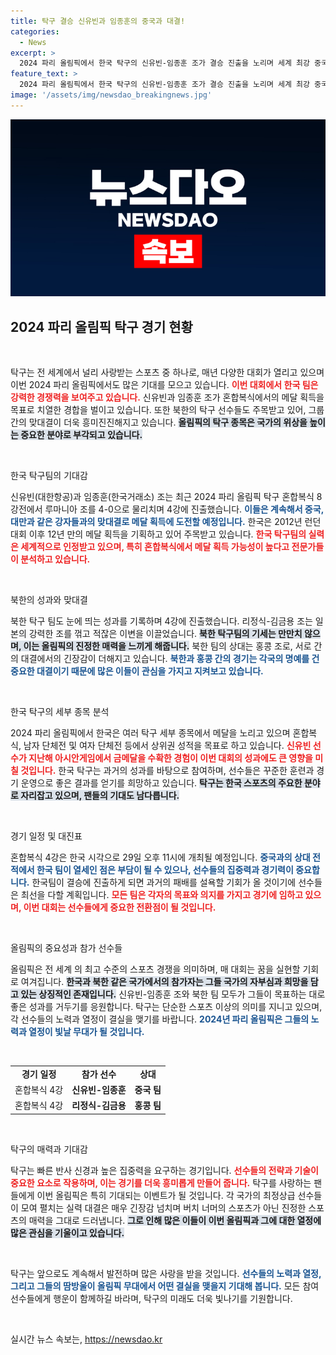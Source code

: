 ```yaml
---
title: 탁구 결승 신유빈과 임종훈의 중국과 대결!
categories:
  - News
excerpt: >
  2024 파리 올림픽에서 한국 탁구의 신유빈-임종훈 조가 결승 진출을 노리며 세계 최강 중국과 맞대결을 펼친다. 북한도 8강에서 일본을 꺾고 4강에 진출하며 이목을 끌고 있다!
feature_text: >
  2024 파리 올림픽에서 한국 탁구의 신유빈-임종훈 조가 결승 진출을 노리며 세계 최강 중국과 맞대결을 펼친다. 북한도 8강에서 일본을 꺾고 4강에 진출하며 이목을 끌고 있다!
image: '/assets/img/newsdao_breakingnews.jpg'
---
```


<p><img src="/assets/img/newsdao_breakingnews.jpg" alt="ontimetimes 속보" /></p>

<h2 data-ke-size="size26">2024 파리 올림픽 탁구 경기 현황</h2>

<p data-ke-size="size16">&nbsp;</p>

<p>탁구는 전 세계에서 널리 사랑받는 스포츠 중 하나로, 매년 다양한 대회가 열리고 있으며 이번 2024 파리 올림픽에서도 많은 기대를 모으고 있습니다. <b><span style="color: #ee2323;">이번 대회에서 한국 팀은 강력한 경쟁력을 보여주고 있습니다.</span></b> 신유빈과 임종훈 조가 혼합복식에서의 메달 획득을 목표로 치열한 경합을 벌이고 있습니다. 또한 북한의 탁구 선수들도 주목받고 있어, 그룹 간의 맞대결이 더욱 흥미진진해지고 있습니다. <b><span style="background-color: #21538527;">올림픽의 탁구 종목은 국가의 위상을 높이는 중요한 분야로 부각되고 있습니다.</span></b></p>

<p data-ke-size="size16">&nbsp;</p>

<p>한국 탁구팀의 기대감</p>

<p>신유빈(대한항공)과 임종훈(한국거래소) 조는 최근 2024 파리 올림픽 탁구 혼합복식 8강전에서 루마니아 조를 4-0으로 물리치며 4강에 진출했습니다. <b><span style="color: #1a5490;">이들은 계속해서 중국, 대만과 같은 강자들과의 맞대결로 메달 획득에 도전할 예정입니다.</span></b> 한국은 2012년 런던 대회 이후 12년 만의 메달 획득을 기획하고 있어 주목받고 있습니다. <b><span style="color: #ee2323;">한국 탁구팀의 실력은 세계적으로 인정받고 있으며, 특히 혼합복식에서 메달 획득 가능성이 높다고 전문가들이 분석하고 있습니다.</span></b></p>

<p data-ke-size="size16">&nbsp;</p>

<p>북한의 성과와 맞대결</p>

<p>북한 탁구 팀도 눈에 띄는 성과를 기록하며 4강에 진출했습니다. 리정식-김금용 조는 일본의 강력한 조를 꺾고 적잖은 이변을 이끌었습니다. <b><span style="background-color: #21538527;">북한 탁구팀의 기세는 만만치 않으며, 이는 올림픽의 진정한 매력을 느끼게 해줍니다.</span></b> 북한 팀의 상대는 홍콩 조로, 서로 간의 대결에서의 긴장감이 더해지고 있습니다. <b><span style="color: #1a5490;">북한과 홍콩 간의 경기는 각국의 명예를 건 중요한 대결이기 때문에 많은 이들이 관심을 가지고 지켜보고 있습니다.</span></b></p>

<p data-ke-size="size16">&nbsp;</p>

<p>한국 탁구의 세부 종목 분석</p>

<p>2024 파리 올림픽에서 한국은 여러 탁구 세부 종목에서 메달을 노리고 있으며 혼합복식, 남자 단체전 및 여자 단체전 등에서 상위권 성적을 목표로 하고 있습니다. <b><span style="color: #ee2323;">신유빈 선수가 지난해 아시안게임에서 금메달을 수확한 경험이 이번 대회의 성과에도 큰 영향을 미칠 것입니다.</span></b> 한국 탁구는 과거의 성과를 바탕으로 참여하며, 선수들은 꾸준한 훈련과 경기 운영으로 좋은 결과를 얻기를 희망하고 있습니다. <b><span style="background-color: #21538527;">탁구는 한국 스포츠의 주요한 분야로 자리잡고 있으며, 팬들의 기대도 남다릅니다.</span></b></p>

<p data-ke-size="size16">&nbsp;</p>

<p>경기 일정 및 대진표</p>

<p>혼합복식 4강은 한국 시각으로 29일 오후 11시에 개최될 예정입니다. <b><span style="color: #1a5490;">중국과의 상대 전적에서 한국 팀이 열세인 점은 부담이 될 수 있으나, 선수들의 집중력과 경기력이 중요합니다.</span></b> 한국팀이 결승에 진출하게 되면 과거의 패배를 설욕할 기회가 올 것이기에 선수들은 최선을 다할 계획입니다. <b><span style="color: #ee2323;">모든 팀은 각자의 목표와 의지를 가지고 경기에 임하고 있으며, 이번 대회는 선수들에게 중요한 전환점이 될 것입니다.</span></b></p>

<p data-ke-size="size16">&nbsp;</p>

<p>올림픽의 중요성과 참가 선수들</p>

<p>올림픽은 전 세계 의 최고 수준의 스포츠 경쟁을 의미하며, 매 대회는 꿈을 실현할 기회로 여겨집니다. <b><span style="background-color: #21538527;">한국과 북한 같은 국가에서의 참가자는 그들 국가의 자부심과 희망을 담고 있는 상징적인 존재입니다.</span></b> 신유빈-임종훈 조와 북한 팀 모두가 그들이 목표하는 대로 좋은 성과를 거두기를 응원합니다. 탁구는 단순한 스포츠 이상의 의미를 지니고 있으며, 각 선수들의 노력과 열정이 결실을 맺기를 바랍니다. <b><span style="color: #1a5490;">2024년 파리 올림픽은 그들의 노력과 열정이 빛날 무대가 될 것입니다.</span></b></p>

<p data-ke-size="size16">&nbsp;</p> 

<table style="width: 100%; border-collapse: collapse;">
<tr>
<td style="text-align: center; height: 17px;"><b>경기 일정</b></td>
<td style="text-align: center; height: 17px;"><b>참가 선수</b></td>
<td style="text-align: center; height: 17px;"><b>상대</b></td>
</tr>
<tr>
<td style="text-align: center; height: 17px;">혼합복식 4강</td>
<td style="text-align: center; height: 17px;"><b>신유빈-임종훈</b></td>
<td style="text-align: center; height: 17px;"><b>중국 팀</b></td>
</tr>
<tr>
<td style="text-align: center; height: 17px;">혼합복식 4강</td>
<td style="text-align: center; height: 17px;"><b>리정식-김금용</b></td>
<td style="text-align: center; height: 17px;"><b>홍콩 팀</b></td>
</tr>
</table>

<p data-ke-size="size16">&nbsp;</p>

<p>탁구의 매력과 기대감</p>

<p>탁구는 빠른 반사 신경과 높은 집중력을 요구하는 경기입니다. <b><span style="color: #ee2323;">선수들의 전략과 기술이 중요한 요소로 작용하며, 이는 경기를 더욱 흥미롭게 만들어 줍니다.</span></b> 탁구를 사랑하는 팬들에게 이번 올림픽은 특히 기대되는 이벤트가 될 것입니다. 각 국가의 최정상급 선수들이 모여 펼치는 실력 대결은 매우 긴장감 넘치며 버치 너머의 스포츠가 아닌 진정한 스포츠의 매력을 그대로 드러냅니다. <b><span style="background-color: #21538527;">그로 인해 많은 이들이 이번 올림픽과 그에 대한 열정에 많은 관심을 기울이고 있습니다.</span></b></p>

<p data-ke-size="size16">&nbsp;</p> 

<p>탁구는 앞으로도 계속해서 발전하며 많은 사랑을 받을 것입니다. <b><span style="color: #1a5490;">선수들의 노력과 열정, 그리고 그들의 땀방울이 올림픽 무대에서 어떤 결실을 맺을지 기대해 봅니다.</span></b> 모든 참여 선수들에게 행운이 함께하길 바라며, 탁구의 미래도 더욱 빛나기를 기원합니다. </p>

<p data-ke-size="size16">&nbsp;</p>
실시간 뉴스 속보는, <a href="https://newsdao.kr" rel="dofollow">https://newsdao.kr</a>


